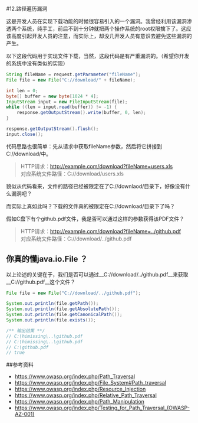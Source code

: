 #12.路径遍历漏洞

这是开发人员在实现下载功能的时候很容易引入的一个漏洞。我曾经利用该漏洞渗透两个系统，纯手工，前后不到十分钟就把两个操作系统的root权限擒下了。这应该高度引起开发人员的注意，而实际上，却没几开发人员有意识去避免这些漏洞的产生。
  
以下这段代码用于实现文件下载，当然，这段代码是有严重漏洞的。（希望你开发的系统中没有类似的实现）
  
```java
String fileName = request.getParameter("fileName");
File file = new File("C://download/" + fileName);

int len = 0;
byte[] buffer = new byte[1024 * 4];
InputStream input = new FileInputStream(file);
while ((len = input.read(buffer)) != -1) {
	response.getOutputStream().write(buffer, 0, len);
}

response.getOutputStream().flush();
input.close();
```
	
代码思路也很简单：先从请求中获取fileName参数，然后将它拼接到C://download/中。

> HTTP请求：http://example.com/download?fileName=users.xls <br>
> 对应系统文件路径：C://download/users.xls

貌似从代码看来，文件的路径已经被限定在了C://downlaod/目录下，好像没有什么漏洞吧？
	
而实际上真如此吗？下载的文件真的被限定在C://download/目录下了吗？

假如C盘下有个github.pdf文件，我是否可以通过这样的参数获得该PDF文件？

> HTTP请求：http://example.com/download?fileName=../github.pdf <br>
> 对应系统文件路径：C://download/../github.pdf

## 你真的懂java.io.File ？

以上论述的关键在于，我们是否可以通过__C://download/../github.pdf__来获取__C://github.pdf__这个文件？

```java
File file = new File("C://download/../github.pdf");

System.out.println(file.getPath());
System.out.println(file.getAbsolutePath());
System.out.println(file.getCanonicalPath());
System.out.println(file.exists());

/** 输出结果 **/
// C:\himissing\..\github.pdf
// C:\himissing\..\github.pdf
// C:\github.pdf
// true
```


##参考资料

 * https://www.owasp.org/index.php/Path_Traversal
 * https://www.owasp.org/index.php/File_System#Path_traversal
 * https://www.owasp.org/index.php/Resource_Injection
 * https://www.owasp.org/index.php/Relative_Path_Traversal
 * https://www.owasp.org/index.php/Path_Manipulation
 * https://www.owasp.org/index.php/Testing_for_Path_Traversal_(OWASP-AZ-001)

